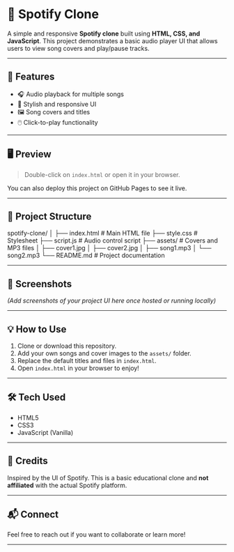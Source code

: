 # 🎵 Spotify Clone

A simple and responsive **Spotify clone** built using **HTML, CSS, and JavaScript**. This project demonstrates a basic audio player UI that allows users to view song covers and play/pause tracks.

---

## 🚀 Features

- 🎧 Audio playback for multiple songs
- 🎨 Stylish and responsive UI
- 🖼️ Song covers and titles
- 🖱️ Click-to-play functionality

---

## 🖥️ Preview

> Double-click on `index.html` or open it in your browser.

You can also deploy this project on GitHub Pages to see it live.

---

## 📂 Project Structure

spotify-clone/ │ ├── index.html # Main HTML file ├── style.css # Stylesheet ├── script.js # Audio control script ├── assets/ # Covers and MP3 files │ ├── cover1.jpg │ ├── cover2.jpg │ ├── song1.mp3 │ └── song2.mp3 └── README.md # Project documentation


---

## 📸 Screenshots

*(Add screenshots of your project UI here once hosted or running locally)*

---

## 💡 How to Use

1. Clone or download this repository.
2. Add your own songs and cover images to the `assets/` folder.
3. Replace the default titles and files in `index.html`.
4. Open `index.html` in your browser to enjoy!

---

## 🛠️ Tech Used

- HTML5
- CSS3
- JavaScript (Vanilla)

---

## 🙌 Credits

Inspired by the UI of Spotify. This is a basic educational clone and **not affiliated** with the actual Spotify platform.

---

## 📬 Connect

Feel free to reach out if you want to collaborate or learn more!

---
